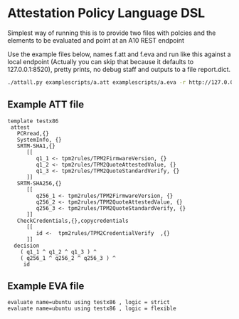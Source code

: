 # Attestation Policy Language DSL

Simplest way of running this is to provide two files with polcies and the elements to be evaluated and point at an A10 REST endpoint

Use the example files below, names f.att and f.eva and run like this against a local endpoint (Actually you can skip that because it defaults to 127.0.0.1:8520), pretty prints, no debug staff and outputs to a file report.dict.

```bash
./attall.py examplescripts/a.att examplescripts/a.eva -r http://127.0.0.1:8520 -P -p 0 -o rep1
```

## Example ATT file

```
template testx86
 attest
   PCRread,{}
   SystemInfo, {}
   SRTM-SHA1,{}   
      [[
         q1_1 <- tpm2rules/TPM2FirmwareVersion, {}
         q1_2 <- tpm2rules/TPM2QuoteAttestedValue, {}
         q1_3 <- tpm2rules/TPM2QuoteStandardVerify, {}         
      ]]
   SRTM-SHA256,{}  
      [[
         q256_1 <- tpm2rules/TPM2FirmwareVersion, {}
         q256_2 <- tpm2rules/TPM2QuoteAttestedValue, {}
         q256_3 <- tpm2rules/TPM2QuoteStandardVerify, {}         
      ]]
   CheckCredentials,{},copycredentials
      [[
         id <-  tpm2rules/TPM2CredentialVerify  ,{}
      ]]
  decision
    ( q1_1 ^ q1_2 ^ q1_3 ) ^
    ( q256_1 ^ q256_2 ^ q256_3 ) ^
     id
```

## Example EVA file

```
evaluate name=ubuntu using testx86 , logic = strict
evaluate name=ubuntu using testx86 , logic = flexible
```
